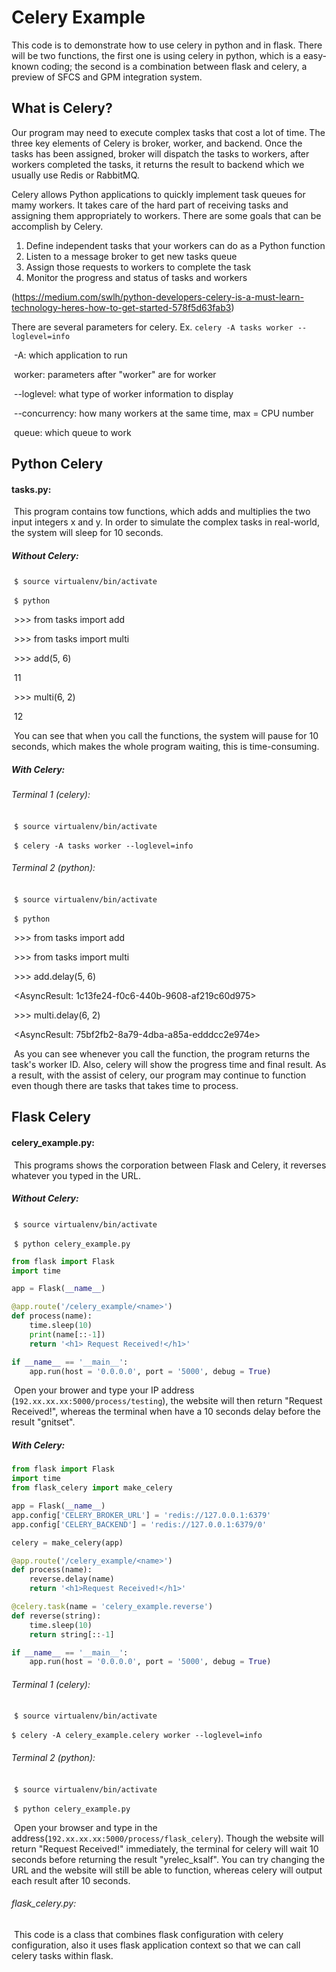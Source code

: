 # Celery Example

This code is to demonstrate how to use celery in python and in flask. There will be two functions, the first one is using celery in python, which is a easy-known coding; the second is a combination between flask and celery, a preview of SFCS and GPM integration system.



## What is Celery?

Our program may need to execute complex tasks that cost a lot of time. The three key elements of Celery is broker, worker, and backend. Once the tasks has been assigned, broker will dispatch the tasks to workers, after workers completed the tasks, it returns the result to backend which we usually use Redis or RabbitMQ. 

Celery allows Python applications to quickly implement task queues for mamy workers. It takes care of the hard part of receiving tasks and assigning them appropriately to workers. There are some goals that can be accomplish by Celery.

1. Define independent tasks that your workers can do as a Python function
2. Listen to a message broker to get new tasks queue
3. Assign those requests to workers to complete the task
4. Monitor the progress and status of tasks and workers

(https://medium.com/swlh/python-developers-celery-is-a-must-learn-technology-heres-how-to-get-started-578f5d63fab3)

There are several parameters for celery. Ex. `celery -A tasks worker --loglevel=info `

​	-A: which application to run  

​	worker: parameters after "worker" are for worker

​		--loglevel: what type of worker information to display

​		--concurrency: how many workers at the same time, max = CPU number

​	queue: which queue to work



## Python Celery

#### 	tasks.py:

​		This program contains tow functions, which adds and multiplies the two input integers x and y. In order to simulate the complex tasks in real-world, the system will sleep for 10 seconds.

##### 		Without Celery:

​			`$ source virtualenv/bin/activate`

​			`$ python`

​				>>> from tasks import add

​				>>> from tasks import multi

​				>>> add(5, 6)

​				11

​				>>> multi(6, 2)

​				12

​			You can see that when you call the functions, the system will pause for 10 seconds, which makes the whole program waiting, this is time-consuming.

##### 		With Celery:

###### 			Terminal 1 (celery):

​				`$ source virtualenv/bin/activate`

​				`$ celery -A tasks worker --loglevel=info `

###### 			Terminal 2 (python):

​				`$ source virtualenv/bin/activate`

​				`$ python`

​					>>> from tasks import add

​					>>> from tasks import multi

​					>>> add.delay(5, 6)

​					<AsyncResult: 1c13fe24-f0c6-440b-9608-af219c60d975>

​					>>> multi.delay(6, 2)

​					<AsyncResult: 75bf2fb2-8a79-4dba-a85a-edddcc2e974e>

​				As you can see whenever you call the function, the program returns the task's worker ID. Also, celery will show the progress time and final result. As a result, with the assist of celery, our program may continue to function even though there are tasks that takes time to process.



## Flask Celery

#### 	celery_example.py:

​		This programs shows the corporation between Flask and Celery, it reverses whatever you typed in the URL.

##### 		Without Celery:

​			`$ source virtualenv/bin/activate`

​			`$ python celery_example.py` 

```python
from flask import Flask
import time

app = Flask(__name__)

@app.route('/celery_example/<name>')
def process(name):
    time.sleep(10)
    print(name[::-1])
    return '<h1> Request Received!</h1>'

if __name__ == '__main__':
    app.run(host = '0.0.0.0', port = '5000', debug = True)
```

​		Open your brower and type your IP address (`192.xx.xx.xx:5000/process/testing`), the website will then return "Request Received!", whereas the terminal when have a 10 seconds delay before the result "gnitset".



##### 		With Celery:

```python
from flask import Flask
import time
from flask_celery import make_celery

app = Flask(__name__)
app.config['CELERY_BROKER_URL'] = 'redis://127.0.0.1:6379'
app.config['CELERY_BACKEND'] = 'redis://127.0.0.1:6379/0'

celery = make_celery(app)

@app.route('/celery_example/<name>')
def process(name):
    reverse.delay(name)
    return '<h1>Request Received!</h1>'

@celery.task(name = 'celery_example.reverse')
def reverse(string):
    time.sleep(10)
    return string[::-1]

if __name__ == '__main__':
    app.run(host = '0.0.0.0', port = '5000', debug = True)
```

###### 		Terminal 1 (celery):

​				`$ source virtualenv/bin/activate`

​				`$ celery -A celery_example.celery worker --loglevel=info `

###### 		Terminal 2 (python):

​				`$ source virtualenv/bin/activate`

​				`$ python celery_example.py` 

​			Open your browser and type in the address(`192.xx.xx.xx:5000/process/flask_celery`). Though the website will return "Request Received!" immediately, the terminal for celery will wait 10 seconds before returning the result "yrelec_ksalf". You can try changing the URL and the website will still be able to function, whereas celery will output each result after 10 seconds.

###### flask_celery.py:

​	This code is a class that combines flask configuration with celery configuration, also it uses flask application context so that we can call celery tasks within flask.






































